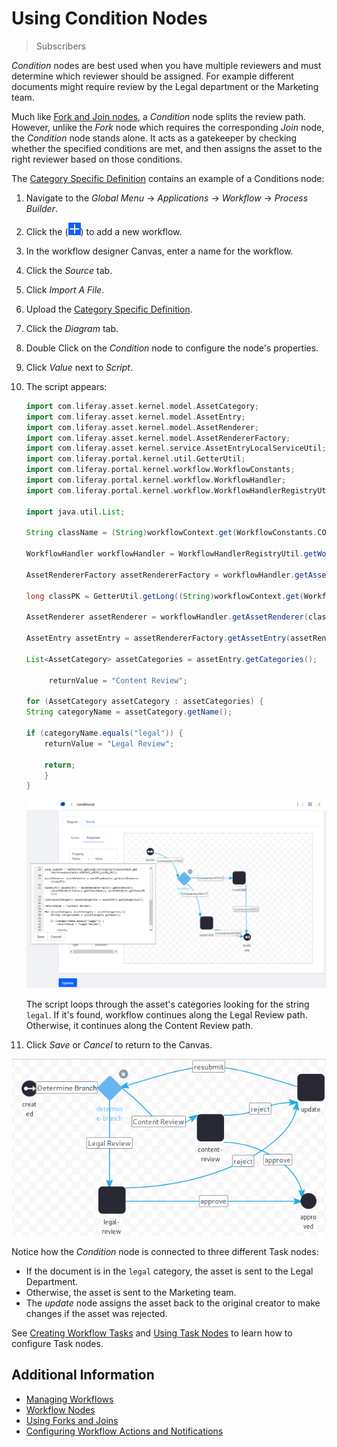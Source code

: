# Using Condition Nodes

> Subscribers

_Condition_ nodes are best used when you have multiple reviewers and must determine which reviewer should be assigned. For example different documents might require review by the Legal department or the Marketing team.

Much like [Fork and Join nodes](./using-forks-and-joins.md), a _Condition_ node splits the review path. However, unlike the _Fork_ node which requires the corresponding _Join_ node, the _Condition_ node stands alone. It acts as a gatekeeper by checking whether the specified conditions are met, and then assigns the asset to the right reviewer based on those conditions.

The [Category Specific Definition](../workflow-designer-overview/resources/category-specific-definition.xml) contains an example of a Conditions node:

1. Navigate to the _Global Menu_ &rarr;  _Applications_ &rarr; _Workflow_ &rarr; _Process Builder_.
1. Click the (![Add icon](../../../../images/icon-add.png)) to add a new workflow.
1. In the workflow designer Canvas, enter a name for the workflow.
1. Click the _Source_ tab.
1. Click _Import A File_.
1. Upload the [Category Specific Definition](../workflow-designer-overview/resources/category-specific-definition.xml).
1. Click the _Diagram_ tab.
1. Double Click on the _Condition_ node to configure the node's properties.
1. Click _Value_ next to _Script_.
1. The script appears: 

    ```groovy
    import com.liferay.asset.kernel.model.AssetCategory;
    import com.liferay.asset.kernel.model.AssetEntry;
    import com.liferay.asset.kernel.model.AssetRenderer;
    import com.liferay.asset.kernel.model.AssetRendererFactory;
    import com.liferay.asset.kernel.service.AssetEntryLocalServiceUtil;
    import com.liferay.portal.kernel.util.GetterUtil;
    import com.liferay.portal.kernel.workflow.WorkflowConstants;
    import com.liferay.portal.kernel.workflow.WorkflowHandler;
    import com.liferay.portal.kernel.workflow.WorkflowHandlerRegistryUtil;

    import java.util.List;

    String className = (String)workflowContext.get(WorkflowConstants.CONTEXT_ENTRY_CLASS_NAME);

    WorkflowHandler workflowHandler = WorkflowHandlerRegistryUtil.getWorkflowHandler(className);

    AssetRendererFactory assetRendererFactory = workflowHandler.getAssetRendererFactory();

    long classPK = GetterUtil.getLong((String)workflowContext.get(WorkflowConstants.CONTEXT_ENTRY_CLASS_PK));

    AssetRenderer assetRenderer = workflowHandler.getAssetRenderer(classPK);

    AssetEntry assetEntry = assetRendererFactory.getAssetEntry(assetRendererFactory.getClassName(), assetRenderer.getClassPK());

    List<AssetCategory> assetCategories = assetEntry.getCategories();

         returnValue = "Content Review";

    for (AssetCategory assetCategory : assetCategories) {
    String categoryName = assetCategory.getName();

    if (categoryName.equals("legal")) {
        returnValue = "Legal Review";

        return;
        }
    }

    ```

    ![Add the Groovy Script which determines the review path.](./using-condition-nodes/images/01.png)

   The script loops through the asset's categories looking for the string `legal`. If it's found, workflow continues along the Legal Review path. Otherwise, it continues along the Content Review path. 

1. Click _Save_ or _Cancel_ to return to the Canvas.

![The Category Specific Approval definition starts with a Condition node.](./using-condition-nodes/images/02.png)

Notice how the _Condition_ node is connected to three different Task nodes:

* If the document is in the `legal` category, the asset is sent to the Legal Department.
* Otherwise, the asset is sent to the Marketing team.
* The _update_ node assigns the asset back to the original creator to make changes if the asset was rejected.

See [Creating Workflow Tasks](./creating-workflow-tasks.md) and [Using Task Nodes](./assigning-task-nodes.md) to learn how to configure Task nodes.

## Additional Information

* [Managing Workflows](../managing-workflows.md)
* [Workflow Nodes](./workflow-nodes.md)
* [Using Forks and Joins](./using-forks-and-joins.md)
* [Configuring Workflow Actions and Notifications](./configuring-workflow-actions-and-notifications.md)
